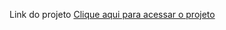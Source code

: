Link do projeto [Clique aqui para acessar o projeto]( https://anapaulamedeiros.github.io/Landing-Pag/)
